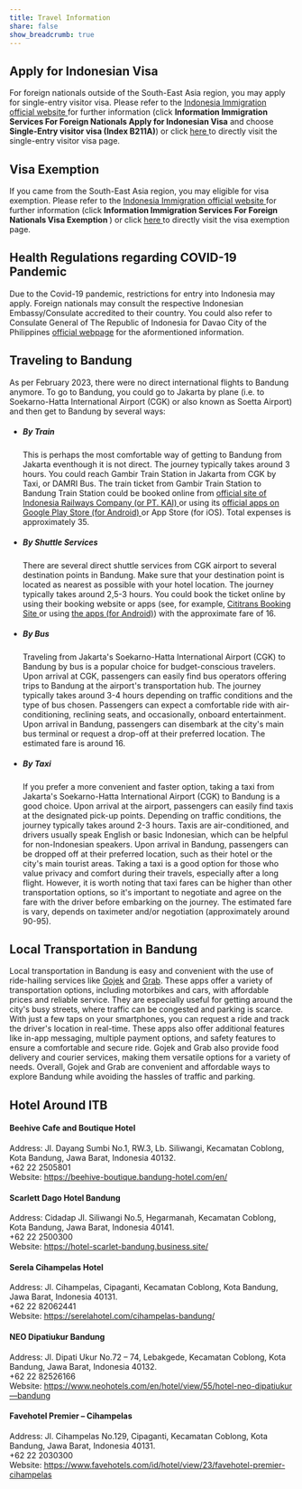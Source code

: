 ```yaml
---
title: Travel Information
share: false
show_breadcrumb: true
---
```


## Apply for Indonesian Visa

<div class="px-3">
    For foreign nationals outside of the South-East Asia region, you may apply for single-entry visitor visa. Please refer to the <a href="https://www.imigrasi.go.id/en/" target="_blank"> Indonesia Immigration official website </a> for further information (click <b>Information <i class="fa-solid fa-caret-right"></i> Immigration Services <i class="fa-solid fa-caret-right"></i> For Foreign Nationals <i class="fa-solid fa-caret-right"></i> Apply for Indonesian Visa</b> and choose <b>Single-Entry visitor visa (Index B211A)</b>) or click <a href="https://www.imigrasi.go.id/en/visa-kunjungan-satu-kali-perjalanan-b211a/" target="_blank"> here </a> to directly visit the single-entry visitor visa page.
</div>

## Visa Exemption

<div class="px-3">
If you came from the South-East Asia region, you may eligible for visa exemption. Please refer to the <a href="https://www.imigrasi.go.id/en/" target="_blank"> Indonesia Immigration official website </a> for further information (click <b>Information <i class="fa-solid fa-caret-right"></i> Immigration Services <i class="fa-solid fa-caret-right"></i> For Foreign Nationals <i class="fa-solid fa-caret-right"></i> Visa Exemption </b>) or click <a href="https://www.imigrasi.go.id/en/bebas-visa-kunjungan/" target="_blank"> here </a> to directly visit the visa exemption page.
</div>

## Health Regulations regarding COVID-19 Pandemic

<div class="px-3">
    Due to the Covid-19 pandemic, restrictions for entry into Indonesia may apply. Foreign nationals may consult the respective Indonesian Embassy/Consulate accredited to their country. You could also refer to Consulate General of The Republic of Indonesia for Davao City of the Philippines <a href="https://kemlu.go.id/davaocity/en/news/21093/regulations-for-traveling-to-indonesia#:~:text=Upon%20arrival%20in%20Indonesia%2C%20foreign,check%2C%20with%20the%20following%20provisions%3A&text=Without%20symptoms%20of%20COVID%2D19,RT%2DPCR%20examination%20upon%20arrival" target="_blank">official webpage</a> for the aformentioned information.  
</div>

## Traveling to Bandung 

<div class="px-3">
As per February 2023, there were no direct international flights to Bandung anymore. To go to Bandung, you could go to Jakarta by plane (i.e. to Soekarno-Hatta International Airport (CGK) or also known as Soetta Airport) and then get to Bandung by several ways:
<ul>
    <li>
    <h5>By Train</h5>
    <p>This is perhaps the most comfortable way of getting to Bandung from Jakarta eventhough it is not direct. The journey typically takes around 3 hours. You could reach Gambir Train Station in Jakarta from CGK by Taxi, or DAMRI Bus. The train ticket from Gambir Train Station to Bandung Train Station could be booked online from <a href="https://booking.kai.id/" target="_blank"> official site of Indonesia Railways Company (or PT. KAI) </a> or using its <a href="https://play.google.com/store/apps/details?id=com.kai.kaiticketing&hl=en" target="_blank"> official apps on Google Play Store (for Android) </a> or App Store (for iOS). Total expenses is approximately <i class="fas fa-euro-sign"></i> 35. 
    <!-- Search for "KAI Access" with the logo as shown below. <img src="/media/kaiaccess.png" width=64 height=64 style="vertical-align:middle;"> -->
    </p> 
    </li>
    <li>
    <h5>By Shuttle Services</h5>
    <p>There are several direct shuttle services from CGK airport to several destination points in Bandung. Make sure that your destination point is located as nearest as possible with your hotel location. The journey typically takes around 2,5-3 hours. You could book the ticket online by using their booking website or apps (see, for example, <a href="https://www.cititrans.co.id/book-now/" target="_blank"> Cititrans Booking Site </a> or using <a href="https://play.google.com/store/apps/details?id=air.com.cititrans.birdev02&hl=en" target="_blank"> the apps (for Android)</a>) with the approximate fare of <i class="fas fa-euro-sign"></i> 16. 
    <!-- Search for "Cititrans" with the logo as shown below. <img src="/media/cititrans.webp" width=64 height=64 style="vertical-align:middle;"> -->
    </p>
    </li>
    <li>
    <h5>By Bus</h5>
    <p>Traveling from Jakarta's Soekarno-Hatta International Airport (CGK) to Bandung by bus is a popular choice for budget-conscious travelers. Upon arrival at CGK, passengers can easily find bus operators offering trips to Bandung at the airport's transportation hub. The journey typically takes around 3-4 hours depending on traffic conditions and the type of bus chosen. Passengers can expect a comfortable ride with air-conditioning, reclining seats, and occasionally, onboard entertainment. Upon arrival in Bandung, passengers can disembark at the city's main bus terminal or request a drop-off at their preferred location. The estimated fare is around <i class="fas fa-euro-sign"></i> 16.</p>
    </li>
    <li>
    <h5>By Taxi</h5>
    <p>If you prefer a more convenient and faster option, taking a taxi from Jakarta's Soekarno-Hatta International Airport (CGK) to Bandung is a good choice. Upon arrival at the airport, passengers can easily find taxis at the designated pick-up points. Depending on traffic conditions, the journey typically takes around 2-3 hours. Taxis are air-conditioned, and drivers usually speak English or basic Indonesian, which can be helpful for non-Indonesian speakers. Upon arrival in Bandung, passengers can be dropped off at their preferred location, such as their hotel or the city's main tourist areas. Taking a taxi is a good option for those who value privacy and comfort during their travels, especially after a long flight. However, it is worth noting that taxi fares can be higher than other transportation options, so it's important to negotiate and agree on the fare with the driver before embarking on the journey. The estimated fare is vary, depends on taximeter and/or negotiation (approximately around <i class="fas fa-euro-sign"></i> 90-95).</p>
    </li>
</ul>
</div>

## Local Transportation in Bandung

<div class="px-3 pb-2">
Local transportation in Bandung is easy and convenient with the use of ride-hailing services like <a href="https://play.google.com/store/apps/details?id=com.gojek.app&hl=en" target="_blank">Gojek</a> and <a href="https://play.google.com/store/apps/details?id=com.grabtaxi.passenger&hl=en" target="_blank">Grab</a>. These apps offer a variety of transportation options, including motorbikes and cars, with affordable prices and reliable service. They are especially useful for getting around the city's busy streets, where traffic can be congested and parking is scarce. With just a few taps on your smartphones, you can request a ride and track the driver's location in real-time. These apps also offer additional features like in-app messaging, multiple payment options, and safety features to ensure a comfortable and secure ride. Gojek and Grab also provide food delivery and courier services, making them versatile options for a variety of needs. Overall, Gojek and Grab are convenient and affordable ways to explore Bandung while avoiding the hassles of traffic and parking.
</div>

## Hotel Around ITB

<div class="px-3 pb-2">
<h4> Beehive Cafe and Boutique Hotel </h4>
Address: Jl. Dayang Sumbi No.1, RW.3, Lb. Siliwangi, Kecamatan Coblong, Kota Bandung, Jawa Barat, Indonesia 40132. <br>
<i class="fa-solid fa-phone"></i> +62 22 2505801 <br>
Website: <a href="https://beehive-boutique.bandung-hotel.com/en/" target="_blank"> https://beehive-boutique.bandung-hotel.com/en/</a>
</div>

<div class="px-3 pb-2">
<h4>Scarlett Dago Hotel Bandung</h4>
Address: Cidadap Jl. Siliwangi No.5, Hegarmanah, Kecamatan Coblong, Kota Bandung, Jawa Barat, Indonesia 40141. <br>
<i class="fa-solid fa-phone"></i> +62 22 2500300 <br>
Website: <a href="https://hotel-scarlet-bandung.business.site/" target="_blank"> https://hotel-scarlet-bandung.business.site/ </a>
</div>

<div class="px-3 pb-2">
<h4>Serela Cihampelas Hotel</h4>
Address: Jl. Cihampelas, Cipaganti, Kecamatan Coblong, Kota Bandung, Jawa Barat, Indonesia 40131. <br>
<i class="fa-solid fa-phone"></i> +62 22 82062441 <br>
Website: <a href="https://serelahotel.com/cihampelas-bandung/" target="_blank"> https://serelahotel.com/cihampelas-bandung/ </a>
</div>

<div class="px-3 pb-2">
<h4>NEO Dipatiukur Bandung</h4>
Address: Jl. Dipati Ukur No.72 – 74, Lebakgede, Kecamatan Coblong, Kota Bandung, Jawa Barat, Indonesia 40132. <br>
<i class="fa-solid fa-phone"></i> +62 22 82526166 <br>
Website: <a href="https://www.neohotels.com/en/hotel/view/55/hotel-neo-dipatiukur—bandung" target="_blank"> https://www.neohotels.com/en/hotel/view/55/hotel-neo-dipatiukur—bandung </a>
</div>

<div class="px-3 pb-2">
<h4>Favehotel Premier – Cihampelas</h4>
Address: Jl. Cihampelas No.129, Cipaganti, Kecamatan Coblong, Kota Bandung, Jawa Barat, Indonesia 40131. <br>
<i class="fa-solid fa-phone"></i> +62 22 2030300 <br>
Website: <a href="https://www.favehotels.com/id/hotel/view/23/favehotel-premier-cihampelas" target="_blank"> https://www.favehotels.com/id/hotel/view/23/favehotel-premier-cihampelas </a>
</div>